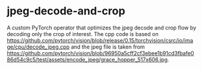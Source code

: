 # jpeg-decode-and-crop
A custom PyTorch operator that optimizes the jpeg decode and crop flow by decoding only the crop of interest.
The cpp code is based on https://github.com/pytorch/vision/blob/release/0.15/torchvision/csrc/io/image/cpu/decode_jpeg.cpp and the jpeg file is taken from https://github.com/pytorch/vision/blob/96950a5cff2cf3ebee1b91cd3fbafe086d54c9c5/test/assets/encode_jpeg/grace_hopper_517x606.jpg.
